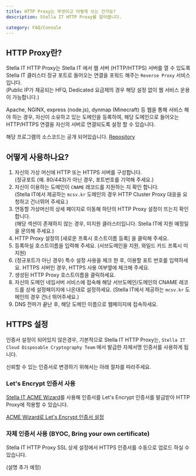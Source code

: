 ```yaml
---
title: HTTP Proxy는 무엇이고 어떻게 쓰는 건가요?
description: Stella IT HTTP Proxy를 알아봅니다.

category: FAQ/Console
---
```


## HTTP Proxy란?
Stella IT HTTP Proxy는 Stella IT 에서 웹 서버 (HTTP/HTTPS) 서버를 열 수 있도록 Stella IT 클러스터 정규 포트로 들어오는 연결을 포워드 해주는 `Reverse Proxy` 서비스 입니다.  
(Public IP가 제공되는 HFQ, Dedicated 요금제의 경우 해당 설정 없이 웹 서비스 운용이 가능합니다.)  
  
Apache, NGINX, express (node.js), dynmap (Minecraft) 등 웹을 통해 서비스 해야 하는 경우, 자신이 소유하고 있는 도메인을 등록하여, 해당 도메인으로 들어오는 HTTP/HTTPS 연결을 자신의 서버로 연결되도록 설정 할 수 있습니다.  

해당 프로그램의 소스코드는 공개 되어있습니다. [Repository](https://github.com/Stella-IT/http-cluster-proxy)

## 어떻게 사용하나요?
1. 자신의 가상 머신에 HTTP 또는 HTTPS 서버를 구성합니다.  
   (정규포트 (예. 80/443)가 아닌 경우, 포트번호를 기억해 주세요.)
2. 자신이 이용하는 도메인이 `CNAME` 레코드를 지원하는 지 확인 합니다.  
   (Stella IT에서 제공하는 `mcsv.kr` 도메인의 경우 HTTP Cluster Proxy 대응을 요청하고 건너뛰어 주세요.)
3. 연동할 가상머신의 상세 페이지로 이동해 하단의 HTTP Proxy 설정이 뜨는지 확인합니다.  
   (해당 섹션이 존재하지 않는 경우, 미지원 클러스터입니다. Stella IT에 지원 예정일을 문의해 주세요.)  
4. HTTP Proxy 설정의 [새로운 프록시 호스트이름 등록] 을 클릭해 주세요.
5. 등록하실 호스트이름을 입력해 주세요. (서브도메인을 지원, 와일드 카드 프록시 미지원)
6. (정규포트가 아닌 경우) 특수 설정 사용을 체크 한 후, 이용할 포트 번호를 입력하세요. HTTPS 서버인 경우, HTTPS 사용 여부옆에 체크해 주세요.
7. 생성된 HTTP Proxy 호스트이름을 클릭하세요.
8. 자신의 도메인 네임서버 서비스에 접속해 해당 서브도메인/도메인의 CNAME 레코드를 상세 설정페이지에 나온대로 설정하세요.
   (Stella IT에서 제공하는 `mcsv.kr` 도메인의 경우 건너 뛰어주세요.)
9. DNS 전파가 끝난 후, 해당 도메인 이름으로 웹페이지에 접속하세요.

## HTTPS 설정
인증서 설정이 되어있지 않은경우, 기본적으로 Stella IT HTTP Proxy는, `Stella IT Cloud Disposable Cryptography Team` 에서 발급한 자체서명 인증서를 사용하게 됩니다.  
  
신뢰할 수 있는 인증서로 변경하기 위해서는 아래 절차를 따라주세요.

### Let's Encrypt 인증서 사용
[Stella IT ACME Wizard](https://github.com/Stella-IT/acme-wizard)를 사용해 인증서를 Let's Encrypt 인증서를 발급받아 HTTP Proxy에 적용할 수 있습니다.  
  
[ACME Wizard로 Let's Encrypt 인증서 설정](./setup-letsencrypt-with-acme-wizard)

### 자체 인증서 사용 (BYOC, Bring your own certificate)
Stella IT HTTP Proxy SSL 상세 설정에서 HTTPS 인증서를 수동으로 업로드 하실 수 있습니다.  

(설명 추가 예정)


